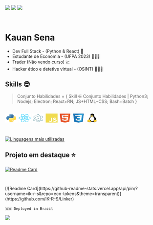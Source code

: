 <div>
  <a href="https://www.instagram.com/__kauan_sena__" target="_blank"><img src="https://img.shields.io/badge/-Instagram-%23E4405F?style=for-the-badge&logo=instagram&logoColor=white" target="_blank"></a>
 <a href="https://discordapp.com/users/!K.R.S#8804" target="_blank"><img src="https://img.shields.io/badge/Discord-7289DA?style=for-the-badge&logo=discord&logoColor=white" target="_blank"></a>
  <a href="https://steamcommunity.com/profiles/76561199169310376" target="_blank"><img src="https://img.shields.io/badge/Steam-000000?style=for-the-badge&logo=steam&logoColor=white" target="_blank"></a>
</div>
<p>⠀⠀⠀</p>

# Kauan Sena
- Dev Full Stack - (Python & React) 💙
- Estudante de Economia - (UFPA 2023) 🧑🏻‍🎓
- Trader (Não vendo curso) 📈
- Hacker ético e detetive virtual - (OSINT) 🧑🏻‍💻

## Skills 😎
> Conjunto Habilidades = { Skill ∈ Conjunto Habilidades | Python3;  Nodejs; Electron; React+RN; JS+HTML+CSS; Bash+Batch }


<div style="display: inline_block"><br>
  <img align="center" alt="Python" height="30" width="40" src="https://raw.githubusercontent.com/devicons/devicon/master/icons/python/python-original.svg">
  <img align="center" alt="React" height="30" width="40" src="https://raw.githubusercontent.com/devicons/devicon/master/icons/react/react-original.svg">
  <img align="center" alt="Electron" height="30" width="40" src="https://raw.githubusercontent.com/devicons/devicon/master/icons/electron/electron-original.svg">
  <img align="center" alt="Js" height="30" width="40" src="https://raw.githubusercontent.com/devicons/devicon/master/icons/javascript/javascript-plain.svg">
  <img align="center" alt="HTML" height="30" width="40" src="https://raw.githubusercontent.com/devicons/devicon/master/icons/html5/html5-original.svg">
  <img align="center" alt="CSS" height="30" width="40" src="https://raw.githubusercontent.com/devicons/devicon/master/icons/css3/css3-original.svg">
  <img align="center" alt="Linux" height="30" width="40" src="https://raw.githubusercontent.com/devicons/devicon/master/icons/linux/linux-original.svg">
  <p>⠀⠀⠀</p>
  
[![Linguagens mais utilizadas](https://github-readme-stats.vercel.app/api/top-langs/?username=IK-R-S&layout=donut&theme=transparent&custom_title=Linguagens%20mais%20utilizadas)](https://github.com/IK-R-S/)
</div>

## Projeto em destaque ⭐
[![Readme Card](https://github-readme-stats.vercel.app/api/pin/?username=ik-r-s&repo=linker&theme=transparent)](https://github.com/IK-R-S/eco-tokens)
<p>⠀⠀⠀</p>
[![Readme Card](https://github-readme-stats.vercel.app/api/pin/?username=ik-r-s&repo=eco-tokens&theme=transparent)](https://github.com/IK-R-S/Linker)

`🇧🇷 Deployed in Brazil`

<a href="https://github.com/ik-r-s">
  <img src="https://komarev.com/ghpvc/?username=ik-r-s&color=blue&style=flat)" />
</a>
